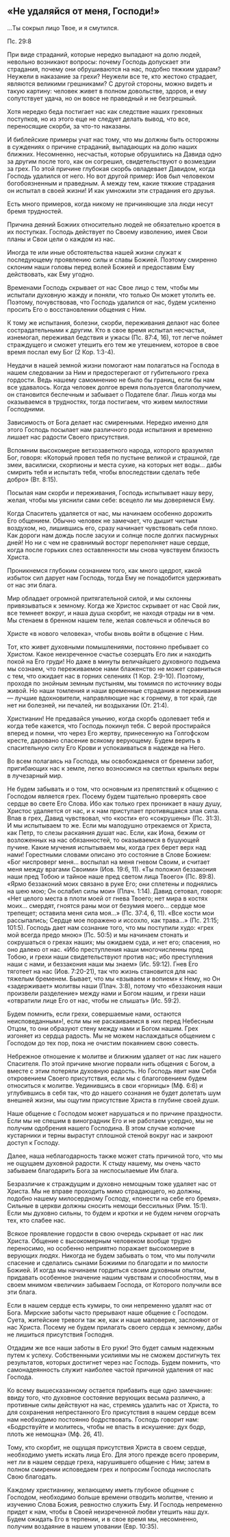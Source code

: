 ## «Не удаляйся от меня, Господи!»

...Ты сокрыл лицо Твое, и я смутился.

Пс. 29:8

При виде страданий, которые нередко выпадают на долю людей, невольно возникают вопросы: почему Господь допускает эти страдания, почему они обрушиваются на нас, подобно тяжким ударам? Неужели в наказание за грехи? Неужели все те, кто жестоко страдает, являются великими грешниками? С другой стороны, можно видеть и такую картину: человек живет в полном довольстве, здоров, и ему сопутствует удача, но он вовсе не праведный и не безгрешный.

Хотя нередко беда постигает нас как следствие наших греховных поступков, но из этого еще не следует делать вывод, что все, переносящие скорби, за что-то наказаны.

И библейские примеры учат нас тому, что мы должны быть осторожны в суждениях о причине страданий, выпадающих на долю наших ближних. Несомненно, несчастья, которые обрушились на Давида одно за другим после того, как он согрешил, свидетельствуют о возмездии за грех. По этой причине глубокая скорбь овладевает Давидом, когда Господь удалился от него. Но вот другой пример: Иов был человеком богобоязненным и праведным. А между тем, какие тяжкие страдания он испытал в своей жизни! И как умножили эти страдания его друзья.

Есть много примеров, когда никому не причиняющие зла люди несут бремя трудностей.

Причина деяний Божиих относительно людей не обязательно кроется в их поступках. Господь действует по Своему изволению, имея Свои планы и Свои цели о каждом из нас.

Иногда те или иные обстоятельства нашей жизни служат к последующему проявлению силы и славы Божией. Поэтому смиренно склоним наши головы перед волей Божией и предоставим Ему действовать, как Ему угодно.

Временами Господь скрывает от нас Свое лицо с тем, чтобы мы испытали духовную жажду и поняли, что только Он может утолить ее. Поэтому, почувствовав, что Господь удалился от нас, будем усиленно просить Его о восстановлении общения с Ним.

К тому же испытания, болезни, скорби, переживания делают нас более сострадательными к другим. Кто в свое время испытал несчастья, изнемогал, переживал бедствия и ужасы (Пс. 87:4, 16), тот легче поймет страждущего и сможет утешить его тем же утешением, которое в свое время послал ему Бог (2 Кор. 1:3-4).

Неудачи в нашей земной жизни помогают нам полагаться на Господа в нашем следовании за Ним и предостерегают от губительного греха гордости. Ведь нашему самомнению не было бы границ, если бы нам все удавалось. Когда человек долгое время пользуется благополучием, он становится беспечным и забывает о Подателе благ. Лишь когда мы оказываемся в трудностях, тогда постигаем, что живем милостями Господними.

Зависимость от Бога делает нас смиренными. Нередко именно для этого Господь посылает нам различного рода испытания и временно лишает нас радости Своего присутствия.

Вспомним высокомерие ветхозаветного народа, которого вразумлял Бог, говоря: «Который провел тебя по пустыне великой и страшной, где змеи, василиски, скорпионы и места сухие, на которых нет воды... дабы смирить тебя и испытать тебя, чтобы впоследствии сделать тебе добро» (Вт. 8:15).

Посылая нам скорби и переживания, Господь испытывает нашу веру, желая, чтобы мы уяснили сами себе: всецело ли мы доверяемся Ему.

Когда Спаситель удаляется от нас, мы начинаем особенно дорожить Его общением. Обычно человек не замечает, что дышит чистым воздухом, но, лишившись его, сразу начинает чувствовать себя плохо. Как дороги нам дождь после засухи и солнце после долгих пасмурных дней! Но ни с чем не сравнимый восторг переполняет наше сердце, когда после горьких слез оставленности мы снова чувствуем близость Христа.

Проникнемся глубоким сознанием того, как много щедрот, какой избыток сил дарует нам Господь, тогда Ему не понадобится удерживать от нас эти блага.

Мир обладает огромной притягательной силой, и мы склонны привязываться к земному. Когда же Христос скрывает от нас Свой лик, все темнеет вокруг, и наша душа скорбит, не находя отрады ни в чем. Мы стенаем в бренном нашем теле, желая совлечься и облечься во

Христе «в нового человека», чтобы вновь войти в общение с Ним.

Тот, кто живет духовными помышлениями, постоянно пребывает со Христом. Какое неизреченное счастье созерцать Его лик и находить покой на Его груди! Но даже в минуты величайшего духовного подъема мы сознаем, что переживаемое нами блаженство не может сравниться с тем, что ожидает нас в горних селениях (1 Кор. 2:9-10). Поэтому, проходя по знойным земным пустыням, мы томимся по источнику воды живой. Но наши томления и наши временные страдания и переживания — лучшие вдохновители, направляющие нас к горнему, в тот край, где нет ни болезней, ни печалей, ни воздыхании (От. 21:4).

Христианин! Не предавайся унынию, когда скорбь одолевает тебя и когда тебе кажется, что Господь покинул тебя. С верой простирайся вперед и помни, что через Его жертву, принесенную на Голгофском кресте, даровано спасение всякому верующему. Будем верить в спасительную силу Его Крови и успокаиваться в надежде на Него.

Во всем полагаясь на Господа, мы освобождаемся от бремени забот, пригибающих нас к земле, легко возносимся на светлых крыльях веры в лучезарный мир.

Не будем забывать и о том, что основным из препятствий к общению с Господом является грех. Посему будем тщательно проверять свое сердце во свете Его Слова. Ибо как только грех проникает в нашу душу, Христос удаляется от нас, и к нам приступает противящаяся злая сила. Впав в грех, Давид чувствовал, что «кости» его «сокрушены» (Пс. 31:3). И мы испытываем то же. Если мы малодушно отрекаемся от Христа, как Петр, то слезы раскаяния душат нас. Если, как Иона, бежим от возложенных на нас обязанностей, то оказываемся в бушующей пучине. Какие мучения испытываем мы, когда грех берет верх над нами! Горестными словами описано это состояние в Слове Божием: «Бог ниспроверг меня... воспылал на меня гневом Своим, и считает меня между врагами Своими» (Иов. 19:6, 11). «Ты положил беззакония наши пред Тобою и тайное наше пред светом лица Твоего» (Пс. 89:8). «Ярмо беззаконий моих связано в руке Его; они сплетены и поднялись на шею мою; Он ослабил силы мои» (Плач. 1:14). Давид сетовал, говоря: «Нет целого места в плоти моей от гнева Твоего; нет мира в костях моих... смердят, гноятся раны мои от безумия моего... сердце мое трепещет; оставила меня сила моя...» (Пс. 37:4, 6, 11). «Все кости мои рассыпались; Сердце мое поражено и иссохло, как трава...» (Пс. 21:15; 101:5). Господь дает нам сознание того, что мы поступили худо: «грех мой всегда предо мною» (Пс. 50:5) и мы начинаем стонать и сокрушаться о грехах наших; мы ожидаем суда, и нет его; спасения, но оно далеко от нас. «Ибо преступления наши многочисленны пред Тобою, и грехи наши свидетельствуют против нас; ибо преступления наши с нами, и беззакония наши мы знаем» (Ис. 59:12). Гнев Его тяготеет на нас (Иов. 7:20-21), так что жизнь становится для нас тяжелым бременем. Бывает, что мы «взываем и вопием» к Нему, но Он «задерживает» молитвы наши (Плач. 3:8), потому что «беззакония наши произвели разделение» между нами и Богом нашим, и грехи наши «отвратили лице Его от нас, чтобы не слышать» (Ис. 59:2).

Будем помнить, если грехи, совершаемые нами, остаются неисповеданным»!, если мы не раскаиваемся в них перед Небесным Отцом, то они образуют стену между нами и Богом нашим. Грех изгоняет из сердца радость. Мы не можем наслаждаться общением с Господом до тех пор, пока не очистим покаянием свою совесть.

Небрежное отношение к молитве и ближним удаляет от нас лик нашего Спасителя. По этой причине многие порвали нить общения с Богом, а вместе с этим потеряли духовную радость. Но Господь явит нам Себя откровением Своего присутствия, если мы с благоговением будем относиться к молитве. Уединившись в свои «горницы» (Мф. 6:6) и углубившись в себя так, что до нашего сознания не будет долетать шум внешней жизни, мы ощутим присутствие Христа в глубине своей души.

Наше общение с Господом может нарушаться и по причине праздности. Если мы не спешим в виноградник Его и не работаем усердно, мы не получим одобрения нашего Господина. В этом случае колючие кустарники и терны вырастут сплошной стеной вокруг нас и закроют доступ к Господу.

Далее, наша неблагодарность также может стать причиной того, что мы не ощущаем духовной радости. К стыду нашему, мы очень часто забываем благодарить Бога за ниспосылаемые Им блага.

Безразличие к страждущим и духовно немощным тоже удаляет нас от Христа. Мы не вправе проходить мимо страдающего, но должны, подобно нашему милосердному Господу, «понести на себе его бремя». Сильные в церкви должны сносить немощи бессильных (Рим. 15:1). Если мы духовно сильны, то будем и кротки и не будем ничем огорчать тех, кто слабее нас.

Всякое проявление гордости в свою очередь скрывает от нас лик Христа. Общение с высокомерным человеком вообще трудно переносимо, но особенно неприятно поражает высокомерие в верующих людях. Никогда не будем забывать о том, что мы получили спасение и сделались сынами Божиими по благодати и по милости Божией. И когда мы начинаем гордиться своим духовным опытом, придавать особенное значение нашим чувствам и способностям, мы в своем мнимом «величии» забываем Господа, от Которого получили все эти блага.

Если в нашем сердце есть кумиры, то они непременно удалят нас от Бога. Мирские заботы часто прерывают наше общение с Господом. Суета, житейские тревоги так же, как и наше маловерие, заслоняют от нас Христа. Посему не будем прилагать своего сердца к земному, дабы не лишиться присутствия Господня.

Отдадим же все наши заботы в Его руки! Это будет самым надежным путем к успеху. Собственными усилиями мы не сможем достигнуть тех результатов, которых достигнет через нас Господь. Будем помнить, что самонадеянность служит наиболее частой причиной удаления от нас Господа.

Ко всему вышесказанному остается прибавить еще одно замечание: ввиду того, что духовное состояние верующих весьма различно, а противные силы действуют на нас, стремясь удалить нас от Христа, то для сохранения непрестанного Его присутствия в нашем сердце всем нам необходимо постоянно бодрствовать. Господь говорит нам: «Бодрствуйте и молитесь, чтобы не впасть в искушение: дух бодр, плоть же немощна» (Мф. 26, 41).

Тому, кто скорбит, не ощущая присутствия Христа в своем сердце, необходимо уметь искать лица Его. Для этого прежде всего проверим, нет ли в нашем сердце греха, нарушившего общение с Ним; затем в полном смирении исповедаем грех и попросим Господа ниспослать Свою благодать.

Каждому христианину, желающему иметь глубокое общение с Господом, необходимо больше времени отводить молитве, чтению и изучению Слова Божия, ревностно служить Ему. И Господь непременно придет к нам, чтобы в Своей неизреченной любви утешить наш дух. Будем ожидать Его в терпении, и в свое время мы, несомненно, получим воздаяние в нашем уповании (Евр. 10:35).